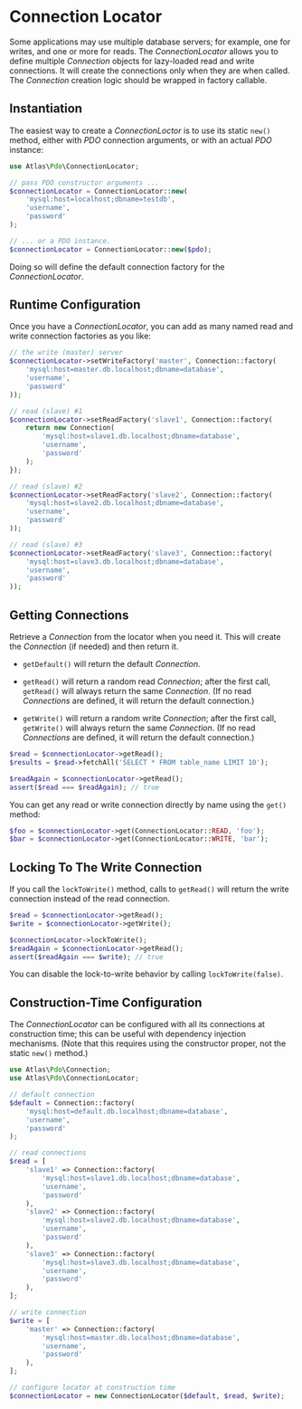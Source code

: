 # Connection Locator

Some applications may use multiple database servers; for example, one for writes, and one or more for reads. The _ConnectionLocator_ allows you to define multiple _Connection_ objects for lazy-loaded read and write connections. It will create the connections only when they are when called. The _Connection_ creation logic should be wrapped in factory callable.

## Instantiation

The easiest way to create a _ConnectionLoctor_ is to use its static  `new()` method, either with _PDO_ connection arguments, or with an actual _PDO_ instance:

```php
use Atlas\Pdo\ConnectionLocator;

// pass PDO constructor arguments ...
$connectionLocator = ConnectionLocator::new(
    'mysql:host=localhost;dbname=testdb',
    'username',
    'password'
);

// ... or a PDO instance.
$connectionLocator = ConnectionLocator::new($pdo);
```

Doing so will define the default connection factory for the _ConnectionLocator_.


## Runtime Configuration

Once you have a _ConnectionLocator_, you can add as many named read and write connection factories as you like:

```php
// the write (master) server
$connectionLocator->setWriteFactory('master', Connection::factory(
    'mysql:host=master.db.localhost;dbname=database',
    'username',
    'password'
));

// read (slave) #1
$connectionLocator->setReadFactory('slave1', Connection::factory(
    return new Connection(
        'mysql:host=slave1.db.localhost;dbname=database',
        'username',
        'password'
    );
});

// read (slave) #2
$connectionLocator->setReadFactory('slave2', Connection::factory(
    'mysql:host=slave2.db.localhost;dbname=database',
    'username',
    'password'
));

// read (slave) #3
$connectionLocator->setReadFactory('slave3', Connection::factory(
    'mysql:host=slave3.db.localhost;dbname=database',
    'username',
    'password'
));
```

## Getting Connections

Retrieve a _Connection_ from the locator when you need it. This will create the _Connection_ (if needed) and then return it.

- `getDefault()` will return the default _Connection_.

- `getRead()` will return a random read _Connection_; after the first call, `getRead()` will always return the same _Connection_. (If no read _Connections_ are defined, it will return the default connection.)

- `getWrite()` will return a random write _Connection_; after the first call, `getWrite()` will always return the same _Connection_. (If no read _Connections_ are defined, it will return the default connection.)

```php
$read = $connectionLocator->getRead();
$results = $read->fetchAll('SELECT * FROM table_name LIMIT 10');

$readAgain = $connectionLocator->getRead();
assert($read === $readAgain); // true
```

You can get any read or write connection directly by name using the `get()` method:

```php
$foo = $connectionLocator->get(ConnectionLocator::READ, 'foo');
$bar = $connectionLocator->get(ConnectionLocator::WRITE, 'bar');
```

## Locking To The Write Connection

If you call the `lockToWrite()` method, calls to `getRead()` will return the write connection instead of the read connection.

```php
$read = $connectionLocator->getRead();
$write = $connectionLocator->getWrite();

$connectionLocator->lockToWrite();
$readAgain = $connectionLocator->getRead();
assert($readAgain === $write); // true
```

You can disable the lock-to-write behavior by calling `lockToWrite(false)`.

## Construction-Time Configuration

The _ConnectionLocator_ can be configured with all its connections at construction time; this can be useful with dependency injection mechanisms. (Note that this requires using the constructor proper, not the static `new()` method.)

```php
use Atlas\Pdo\Connection;
use Atlas\Pdo\ConnectionLocator;

// default connection
$default = Connection::factory(
    'mysql:host=default.db.localhost;dbname=database',
    'username',
    'password'
);

// read connections
$read = [
    'slave1' => Connection::factory(
        'mysql:host=slave1.db.localhost;dbname=database',
        'username',
        'password'
    ),
    'slave2' => Connection::factory(
        'mysql:host=slave2.db.localhost;dbname=database',
        'username',
        'password'
    ),
    'slave3' => Connection::factory(
        'mysql:host=slave3.db.localhost;dbname=database',
        'username',
        'password'
    ),
];

// write connection
$write = [
    'master' => Connection::factory(
        'mysql:host=master.db.localhost;dbname=database',
        'username',
        'password'
    ),
];

// configure locator at construction time
$connectionLocator = new ConnectionLocator($default, $read, $write);
```
